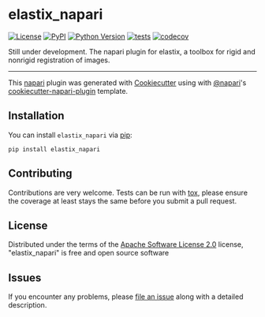 # elastix_napari

[![License](https://img.shields.io/pypi/l/elastix_napari.svg?color=green)](https://github.com/ViktorvdValk/elastix_napari/raw/master/LICENSE)
[![PyPI](https://img.shields.io/pypi/v/elastix_napari.svg?color=green)](https://pypi.org/project/elastix_napari)
[![Python Version](https://img.shields.io/pypi/pyversions/elastix_napari.svg?color=green)](https://python.org)
[![tests](https://github.com/ViktorvdValk/elastix_napari/workflows/tests/badge.svg)](https://github.com/ViktorvdValk/elastix_napari/actions)
[![codecov](https://codecov.io/gh/ViktorvdValk/elastix_napari/branch/master/graph/badge.svg)](https://codecov.io/gh/ViktorvdValk/elastix_napari)

Still under development.
The napari plugin for elastix, a toolbox for rigid and nonrigid registration of images.

----------------------------------

This [napari] plugin was generated with [Cookiecutter] using with [@napari]'s [cookiecutter-napari-plugin] template.

<!--
Don't miss the full getting started guide to set up your new package:
https://github.com/napari/cookiecutter-napari-plugin#getting-started

and review the napari docs for plugin developers:
https://napari.org/docs/plugins/index.html
-->

## Installation

You can install `elastix_napari` via [pip]:

    pip install elastix_napari

## Contributing

Contributions are very welcome. Tests can be run with [tox], please ensure
the coverage at least stays the same before you submit a pull request.

## License

Distributed under the terms of the [Apache Software License 2.0] license,
"elastix_napari" is free and open source software

## Issues

If you encounter any problems, please [file an issue] along with a detailed description.

[napari]: https://github.com/napari/napari
[Cookiecutter]: https://github.com/audreyr/cookiecutter
[@napari]: https://github.com/napari
[MIT]: http://opensource.org/licenses/MIT
[BSD-3]: http://opensource.org/licenses/BSD-3-Clause
[GNU GPL v3.0]: http://www.gnu.org/licenses/gpl-3.0.txt
[GNU LGPL v3.0]: http://www.gnu.org/licenses/lgpl-3.0.txt
[Apache Software License 2.0]: http://www.apache.org/licenses/LICENSE-2.0
[Mozilla Public License 2.0]: https://www.mozilla.org/media/MPL/2.0/index.txt
[cookiecutter-napari-plugin]: https://github.com/napari/cookiecutter-napari-plugin
[file an issue]: https://github.com/ViktorvdValk/elastix_napari/issues
[napari]: https://github.com/napari/napari
[tox]: https://tox.readthedocs.io/en/latest/
[pip]: https://pypi.org/project/pip/
[PyPI]: https://pypi.org/

